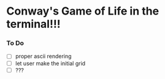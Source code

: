 # Conway's Game of Life in the terminal!!!

### To Do

- [ ] proper ascii rendering
- [ ] let user make the initial grid
- [ ] ???
